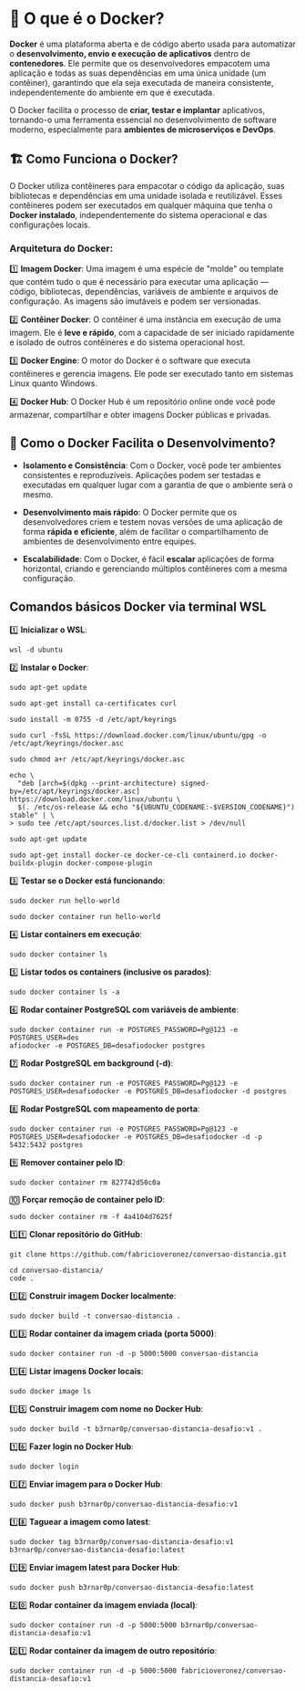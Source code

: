 # 🚀 O que é o Docker?

**Docker** é uma plataforma aberta e de código aberto usada para automatizar o **desenvolvimento, envio e execução de aplicativos** dentro de **contenedores**. Ele permite que os desenvolvedores empacotem uma aplicação e todas as suas dependências em uma única unidade (um contêiner), garantindo que ela seja executada de maneira consistente, independentemente do ambiente em que é executada.

O Docker facilita o processo de **criar, testar e implantar** aplicativos, tornando-o uma ferramenta essencial no desenvolvimento de software moderno, especialmente para **ambientes de microserviços e DevOps**.

## 🏗️ Como Funciona o Docker?

O Docker utiliza contêineres para empacotar o código da aplicação, suas bibliotecas e dependências em uma unidade isolada e reutilizável. Esses contêineres podem ser executados em qualquer máquina que tenha o **Docker instalado**, independentemente do sistema operacional e das configurações locais.

### **Arquitetura do Docker**:

1️⃣ **Imagem Docker**: Uma imagem é uma espécie de "molde" ou template que contém tudo o que é necessário para executar uma aplicação — código, bibliotecas, dependências, variáveis de ambiente e arquivos de configuração. As imagens são imutáveis e podem ser versionadas.

2️⃣ **Contêiner Docker**: O contêiner é uma instância em execução de uma imagem. Ele é **leve e rápido**, com a capacidade de ser iniciado rapidamente e isolado de outros contêineres e do sistema operacional host.

3️⃣ **Docker Engine**: O motor do Docker é o software que executa contêineres e gerencia imagens. Ele pode ser executado tanto em sistemas Linux quanto Windows.

4️⃣ **Docker Hub**: O Docker Hub é um repositório online onde você pode armazenar, compartilhar e obter imagens Docker públicas e privadas.

## 🔄 Como o Docker Facilita o Desenvolvimento?

- **Isolamento e Consistência**: Com o Docker, você pode ter ambientes consistentes e reproduzíveis. Aplicações podem ser testadas e executadas em qualquer lugar com a garantia de que o ambiente será o mesmo.
  
- **Desenvolvimento mais rápido**: O Docker permite que os desenvolvedores criem e testem novas versões de uma aplicação de forma **rápida e eficiente**, além de facilitar o compartilhamento de ambientes de desenvolvimento entre equipes.

- **Escalabilidade**: Com o Docker, é fácil **escalar** aplicações de forma horizontal, criando e gerenciando múltiplos contêineres com a mesma configuração.

## Comandos básicos Docker via terminal WSL

1️⃣ **Inicializar o WSL**:
```
wsl -d ubuntu
```
2️⃣ **Instalar o Docker**:
```
sudo apt-get update

sudo apt-get install ca-certificates curl

sudo install -m 0755 -d /etc/apt/keyrings

sudo curl -fsSL https://download.docker.com/linux/ubuntu/gpg -o /etc/apt/keyrings/docker.asc

sudo chmod a+r /etc/apt/keyrings/docker.asc

echo \
  "deb [arch=$(dpkg --print-architecture) signed-by=/etc/apt/keyrings/docker.asc] https://download.docker.com/linux/ubuntu \
  $(. /etc/os-release && echo "${UBUNTU_CODENAME:-$VERSION_CODENAME}") stable" | \
> sudo tee /etc/apt/sources.list.d/docker.list > /dev/null

sudo apt-get update

sudo apt-get install docker-ce docker-ce-cli containerd.io docker-buildx-plugin docker-compose-plugin
```
3️⃣ **Testar se o Docker está funcionando**:
```
sudo docker run hello-world

sudo docker container run hello-world
```
4️⃣ **Listar containers em execução**:
```
sudo docker container ls
```
5️⃣ **Listar todos os containers (inclusive os parados)**:
```
sudo docker container ls -a
```
6️⃣ **Rodar container PostgreSQL com variáveis de ambiente**:
```
sudo docker container run -e POSTGRES_PASSWORD=Pg@123 -e POSTGRES_USER=des
afiodocker -e POSTGRES_DB=desafiodocker postgres
```
7️⃣ **Rodar PostgreSQL em background (-d)**:
```
sudo docker container run -e POSTGRES_PASSWORD=Pg@123 -e POSTGRES_USER=desafiodocker -e POSTGRES_DB=desafiodocker -d postgres
```
8️⃣ **Rodar PostgreSQL com mapeamento de porta**:
```
sudo docker container run -e POSTGRES_PASSWORD=Pg@123 -e POSTGRES_USER=desafiodocker -e POSTGRES_DB=desafiodocker -d -p 5432:5432 postgres
```
9️⃣ **Remover container pelo ID**:
```
sudo docker container rm 827742d50c0a
```
🔟 **Forçar remoção de container pelo ID**:
```
sudo docker container rm -f 4a4104d7625f
```
1️⃣1️⃣ **Clonar repositório do GitHub**:
```
git clone https://github.com/fabricioveronez/conversao-distancia.git

cd conversao-distancia/
code .
```
1️⃣2️⃣ **Construir imagem Docker localmente**:
```
sudo docker build -t conversao-distancia .
```
1️⃣3️⃣ **Rodar container da imagem criada (porta 5000)**:
```
sudo docker container run -d -p 5000:5000 conversao-distancia
```
1️⃣4️⃣  **Listar imagens Docker locais**:
```
sudo docker image ls
```
1️⃣5️⃣ **Construir imagem com nome no Docker Hub**:
```
sudo docker build -t b3rnar0p/conversao-distancia-desafio:v1 .
```
1️⃣6️⃣ **Fazer login no Docker Hub**:
```
sudo docker login
```
1️⃣7️⃣ **Enviar imagem para o Docker Hub**:
```
sudo docker push b3rnar0p/conversao-distancia-desafio:v1
```
1️⃣8️⃣ **Taguear a imagem como latest**:
```
sudo docker tag b3rnar0p/conversao-distancia-desafio:v1 b3rnar0p/conversao-distancia-desafio:latest
```
1️⃣9️⃣ **Enviar imagem latest para Docker Hub**:
```
sudo docker push b3rnar0p/conversao-distancia-desafio:latest
```
2️⃣0️⃣ **Rodar container da imagem enviada (local)**:
```
sudo docker container run -d -p 5000:5000 b3rnar0p/conversao-distancia-desafio:v1
```
2️⃣1️⃣ **Rodar container da imagem de outro repositório**:
```
sudo docker container run -d -p 5000:5000 fabricioveronez/conversao-distancia-desafio:v1
```



